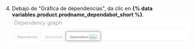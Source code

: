 4. Debajo de "Gráfica de dependencias", da clic en **{% data variables.product.prodname_dependabot_short %}**. ![Gráfica de dependencias, pestaña de {% data variables.product.prodname_dependabot_short %}](/assets/images/help/dependabot/dependabot-tab-beta.png)
